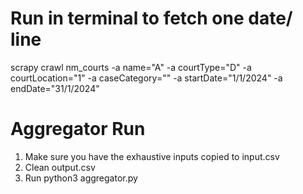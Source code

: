 # Run in terminal to fetch one date/ line

scrapy crawl nm_courts -a name="A" -a courtType="D" -a courtLocation="1" -a caseCategory="" -a startDate="1/1/2024" -a endDate="31/1/2024"

# Aggregator Run
1. Make sure you have the exhaustive inputs copied to input.csv
2. Clean output.csv
3. Run  python3 aggregator.py